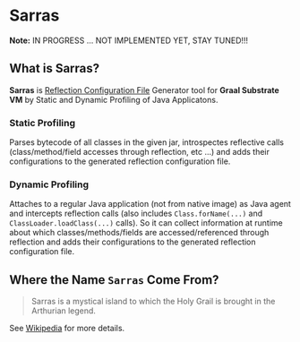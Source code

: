 # Sarras

**Note:** IN PROGRESS ... NOT IMPLEMENTED YET, STAY TUNED!!!

## What is Sarras?

**Sarras** is [Reflection Configuration File](https://github.com/oracle/graal/blob/master/substratevm/REFLECTION.md) Generator tool for **Graal Substrate VM** by Static and Dynamic Profiling of Java Applicatons.

### Static Profiling

Parses bytecode of all classes in the given jar, introspectes reflective calls (class/method/field accesses through reflection, etc ...) and adds their configurations to the generated reflection configuration file.

### Dynamic Profiling

Attaches to a regular Java application (not from native image) as Java agent and intercepts reflection calls (also includes `Class.forName(...)` and `ClassLoader.loadClass(...)` calls). So it can collect information at runtime about which classes/methods/fields are accessed/referenced through reflection and adds their configurations to the generated reflection configuration file.

## Where the Name `Sarras` Come From?
> Sarras is a mystical island to which the Holy Grail is brought in the Arthurian legend. 

See [Wikipedia](https://en.wikipedia.org/wiki/Sarras) for more details.
